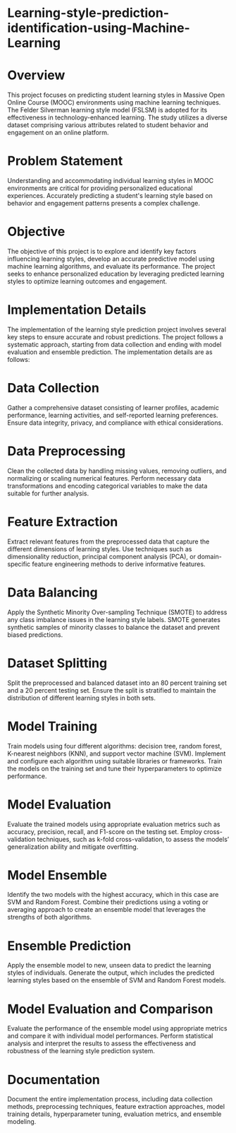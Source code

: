 # Learning-style-prediction-identification-using-Machine-Learning

# Overview
This project focuses on predicting student learning styles in Massive Open Online Course (MOOC) environments using machine learning techniques. The Felder Silverman learning style model (FSLSM) is adopted for its effectiveness in technology-enhanced learning. The study utilizes a diverse dataset comprising various attributes related to student behavior and engagement on an online platform.

# Problem Statement
Understanding and accommodating individual learning styles in MOOC environments are critical for providing personalized educational experiences. Accurately predicting a student's learning style based on behavior and engagement patterns presents a complex challenge.

# Objective
The objective of this project is to explore and identify key factors influencing learning styles, develop an accurate predictive model using machine learning algorithms, and evaluate its performance. The project seeks to enhance personalized education by leveraging predicted learning styles to optimize learning outcomes and engagement.

# Implementation Details
The implementation of the learning style prediction project involves several key steps to ensure accurate and robust predictions. The project follows a systematic approach, starting from data collection and ending with model evaluation and ensemble prediction. The implementation details are as follows:

# Data Collection
Gather a comprehensive dataset consisting of learner profiles, academic performance, learning activities, and self-reported learning preferences.
Ensure data integrity, privacy, and compliance with ethical considerations.
# Data Preprocessing
Clean the collected data by handling missing values, removing outliers, and normalizing or scaling numerical features.
Perform necessary data transformations and encoding categorical variables to make the data suitable for further analysis.
# Feature Extraction
Extract relevant features from the preprocessed data that capture the different dimensions of learning styles.
Use techniques such as dimensionality reduction, principal component analysis (PCA), or domain-specific feature engineering methods to derive informative features.
# Data Balancing
Apply the Synthetic Minority Over-sampling Technique (SMOTE) to address any class imbalance issues in the learning style labels.
SMOTE generates synthetic samples of minority classes to balance the dataset and prevent biased predictions.
# Dataset Splitting
Split the preprocessed and balanced dataset into an 80 percent training set and a 20 percent testing set.
Ensure the split is stratified to maintain the distribution of different learning styles in both sets.
# Model Training
Train models using four different algorithms: decision tree, random forest, K-nearest neighbors (KNN), and support vector machine (SVM).
Implement and configure each algorithm using suitable libraries or frameworks.
Train the models on the training set and tune their hyperparameters to optimize performance.
# Model Evaluation
Evaluate the trained models using appropriate evaluation metrics such as accuracy, precision, recall, and F1-score on the testing set.
Employ cross-validation techniques, such as k-fold cross-validation, to assess the models’ generalization ability and mitigate overfitting.
# Model Ensemble
Identify the two models with the highest accuracy, which in this case are SVM and Random Forest.
Combine their predictions using a voting or averaging approach to create an ensemble model that leverages the strengths of both algorithms.
#  Ensemble Prediction
Apply the ensemble model to new, unseen data to predict the learning styles of individuals.
Generate the output, which includes the predicted learning styles based on the ensemble of SVM and Random Forest models.
#  Model Evaluation and Comparison
Evaluate the performance of the ensemble model using appropriate metrics and compare it with individual model performances.
Perform statistical analysis and interpret the results to assess the effectiveness and robustness of the learning style prediction system.
# Documentation
Document the entire implementation process, including data collection methods, preprocessing techniques, feature extraction approaches, model training details, hyperparameter tuning, evaluation metrics, and ensemble modeling.

